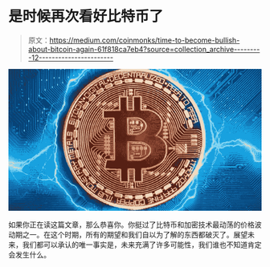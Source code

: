# 是时候再次看好比特币了

> 原文：<https://medium.com/coinmonks/time-to-become-bullish-about-bitcoin-again-61f818ca7eb4?source=collection_archive---------12----------------------->

![](img/26204ca1b5b33ccf5fb366a8daae73b2.png)

如果你正在读这篇文章，那么恭喜你。你挺过了比特币和加密技术最动荡的价格波动期之一。在这个时期，所有的期望和我们自以为了解的东西都破灭了。展望未来，我们都可以承认的唯一事实是，未来充满了许多可能性，我们谁也不知道肯定会发生什么。
